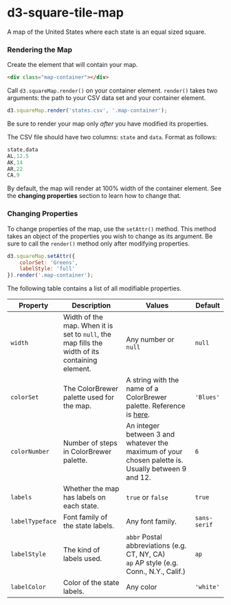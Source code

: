 # d3-square-tile-map
A map of the United States where each state is an equal sized square.

### Rendering the Map
Create the element that will contain your map.
```html
<div class="map-container"></div>
```
Call `d3.squareMap.render()` on your container element. `render()` takes two arguments: the path to your CSV data set and your container element.
```javascript
d3.squareMap.render('states.csv', '.map-container');
```
Be sure to render your map only *after* you have modified its properties.

The CSV file should have two columns: `state` and `data`. Format as follows:

```javascript
state,data
AL,12.5
AK,14
AR,22
CA,9
```

By default, the map will render at 100% width of the container element. See the **changing properties** section to learn how to change that.

### Changing Properties
To change properties of the map, use the `setAttr()` method. This method takes an object of the properties you wish to change as its argument. Be sure to call the `render()` method only after modifying properties.
```javascript
d3.squareMap.setAttr({
    colorSet: 'Greens',
    labelStyle: 'full'
}).render('.map-container');
```
The following table contains a list of all modifiable properties.

|Property     |Description       |Values       |Default        |
|-------------|------------------|-------------|---------------|
|`width`      |Width of the map. When it is set to `null`, the map fills the width of its containing element.|Any number or `null`|`null`|
|`colorSet`   |The ColorBrewer palette used for the map. |A string with the name of a ColorBrewer palette. Reference is [here](https://bl.ocks.org/mbostock/5577023).|`'Blues'`|
|`colorNumber`|Number of steps in ColorBrewer palette. |An integer between 3 and whatever the maximum of your chosen palette is. Usually between 9 and 12.|`6`|
|`labels`     |Whether the map has labels on each state.|`true` or `false`|`true`|
|`labelTypeface`|Font family of the state labels.|Any font family.|`sans-serif`|
|`labelStyle`|The kind of labels used.|`abbr` Postal abbreviations (e.g. CT, NY, CA)<br>`ap` AP style (e.g. Conn., N.Y., Calif.)|`ap`|
|`labelColor`|Color of the state labels.|Any color|`'white'`| 
